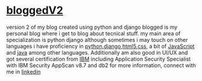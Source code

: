 # [bloggedV2](http://frank.pythonanywhere.com/)
version 2 of my blog created using python and django
blogged is my personal blog where i get to blog about tecnical stuff.
my main area of specialization is python django although sometimes i may touch on other languages
i have proficiency in [python](),[django](),[html5](),[css](), a bit of [JavaScript]() and [java]() among other languages.
Additionally am also good in UI/UX and got several certification from [IBM]( www.ibm.biz/meauniversity) including Application Security Specialist with IBM Security AppScan v8.7 and db2
for more information, connect with me in [linkedin](https://ke.linkedin.com/in/francis-kipchumba-7b0b725a)
